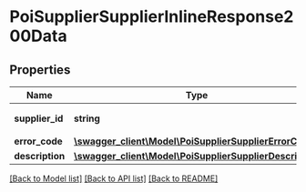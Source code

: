# PoiSupplierSupplierInlineResponse200Data

## Properties
Name | Type | Description | Notes
------------ | ------------- | ------------- | -------------
**supplier_id** | **string** | 抖音平台商户ID | 
**error_code** | [**\swagger_client\Model\PoiSupplierSupplierErrorCode**](PoiSupplierSupplierErrorCode.md) |  | 
**description** | [**\swagger_client\Model\PoiSupplierSupplierDescription**](PoiSupplierSupplierDescription.md) |  | 

[[Back to Model list]](../README.md#documentation-for-models) [[Back to API list]](../README.md#documentation-for-api-endpoints) [[Back to README]](../README.md)

